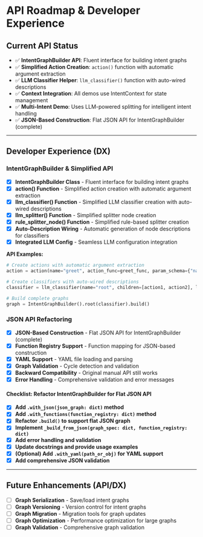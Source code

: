 # API Roadmap & Developer Experience

## Current API Status
- ✅ **IntentGraphBuilder API**: Fluent interface for building intent graphs
- ✅ **Simplified Action Creation**: `action()` function with automatic argument extraction
- ✅ **LLM Classifier Helper**: `llm_classifier()` function with auto-wired descriptions
- ✅ **Context Integration**: All demos use IntentContext for state management
- ✅ **Multi-Intent Demo**: Uses LLM-powered splitting for intelligent intent handling
- ✅ **JSON-Based Construction**: Flat JSON API for IntentGraphBuilder (complete)

---

## Developer Experience (DX)

### IntentGraphBuilder & Simplified API

* [x] **IntentGraphBuilder Class** - Fluent interface for building intent graphs
* [x] **action() Function** - Simplified action creation with automatic argument extraction
* [x] **llm_classifier() Function** - Simplified LLM classifier creation with auto-wired descriptions
* [x] **llm_splitter() Function** - Simplified splitter node creation
* [x] **rule_splitter_node() Function** - Simplified rule-based splitter creation
* [x] **Auto-Description Wiring** - Automatic generation of node descriptions for classifiers
* [x] **Integrated LLM Config** - Seamless LLM configuration integration

**API Examples:**
```python
# Create actions with automatic argument extraction
action = action(name="greet", action_func=greet_func, param_schema={"name": str}, llm_config=LLM_CONFIG)

# Create classifiers with auto-wired descriptions
classifier = llm_classifier(name="root", children=[action1, action2], llm_config=LLM_CONFIG)

# Build complete graphs
graph = IntentGraphBuilder().root(classifier).build()
```

### JSON API Refactoring

* [x] **JSON-Based Construction** - Flat JSON API for IntentGraphBuilder (complete)
* [x] **Function Registry Support** - Function mapping for JSON-based construction
* [x] **YAML Support** - YAML file loading and parsing
* [x] **Graph Validation** - Cycle detection and validation
* [x] **Backward Compatibility** - Original manual API still works
* [x] **Error Handling** - Comprehensive validation and error messages

#### Checklist: Refactor IntentGraphBuilder for Flat JSON API

* [x] **Add `.with_json(json_graph: dict)` method**
* [x] **Add `.with_functions(function_registry: dict)` method**
* [x] **Refactor `.build()` to support flat JSON graph**
* [x] **Implement `_build_from_json(graph_spec: dict, function_registry: dict)`**
* [x] **Add error handling and validation**
* [x] **Update docstrings and provide usage examples**
* [x] **(Optional) Add `.with_yaml(path_or_obj)` for YAML support**
* [x] **Add comprehensive JSON validation**

---

## Future Enhancements (API/DX)

- [ ] **Graph Serialization** - Save/load intent graphs
- [ ] **Graph Versioning** - Version control for intent graphs
- [ ] **Graph Migration** - Migration tools for graph updates
- [ ] **Graph Optimization** - Performance optimization for large graphs
- [ ] **Graph Validation** - Comprehensive graph validation
